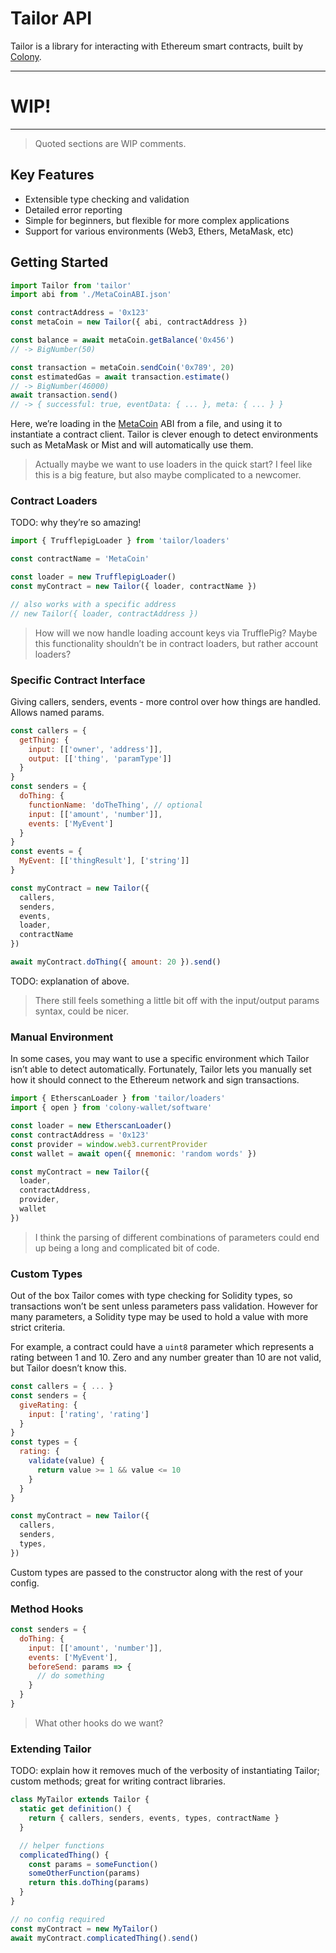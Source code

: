 # Tailor API
Tailor is a library for interacting with Ethereum smart contracts, built by [Colony](https://colony.io/).

------
# WIP!
------

> Quoted sections are WIP comments.

## Key Features
* Extensible type checking and validation
* Detailed error reporting
* Simple for beginners, but flexible for more complex applications
* Support for various environments (Web3, Ethers, MetaMask, etc)

## Getting Started
```js
import Tailor from 'tailor'
import abi from './MetaCoinABI.json'

const contractAddress = '0x123'
const metaCoin = new Tailor({ abi, contractAddress })

const balance = await metaCoin.getBalance('0x456')
// -> BigNumber(50)

const transaction = metaCoin.sendCoin('0x789', 20)
const estimatedGas = await transaction.estimate()
// -> BigNumber(46000)
await transaction.send()
// -> { successful: true, eventData: { ... }, meta: { ... } }
```

Here, we’re loading in the [MetaCoin](https://github.com/ConsenSys/truffle-webpack-demo/blob/master/contracts/MetaCoin.sol) ABI from a file, and using it to instantiate a contract client. Tailor is clever enough to detect environments such as MetaMask or Mist and will automatically use them.

> Actually maybe we want to use loaders in the quick start? I feel like this is a big feature, but also maybe complicated to a newcomer.

### Contract Loaders
TODO: why they’re so amazing!

```js
import { TrufflepigLoader } from 'tailor/loaders'

const contractName = 'MetaCoin'

const loader = new TrufflepigLoader()
const myContract = new Tailor({ loader, contractName })

// also works with a specific address
// new Tailor({ loader, contractAddress })
```

> How will we now handle loading account keys via TrufflePig? Maybe this functionality shouldn’t be in contract loaders, but rather account loaders?

### Specific Contract Interface
Giving callers, senders, events - more control over how things are handled. Allows named params.

```js
const callers = {
  getThing: {
    input: [['owner', 'address']],
    output: [['thing', 'paramType']]
  }
}
const senders = {
  doThing: {
    functionName: 'doTheThing', // optional
    input: [['amount', 'number']],
    events: ['MyEvent']
  }
}
const events = {
  MyEvent: [['thingResult'], ['string']]
}

const myContract = new Tailor({
  callers,
  senders,
  events,
  loader,
  contractName
})

await myContract.doThing({ amount: 20 }).send()
```

TODO: explanation of above.

> There still feels something a little bit off with the input/output params syntax, could be nicer.

### Manual Environment
In some cases, you may want to use a specific environment which Tailor isn’t able to detect automatically. Fortunately, Tailor lets you manually set how it should connect to the Ethereum network and sign transactions.

```js
import { EtherscanLoader } from 'tailor/loaders'
import { open } from 'colony-wallet/software'

const loader = new EtherscanLoader()
const contractAddress = '0x123'
const provider = window.web3.currentProvider
const wallet = await open({ mnemonic: 'random words' })

const myContract = new Tailor({
  loader,
  contractAddress,
  provider,
  wallet
})
```

> I think the parsing of different combinations of parameters could end up being a long and complicated bit of code.

### Custom Types
Out of the box Tailor comes with type checking for Solidity types, so transactions won’t be sent unless parameters pass validation. However for many parameters, a Solidity type may be used to hold a value with more strict criteria.

For example, a contract could have a `uint8` parameter which represents a rating between 1 and 10. Zero and any number greater than 10 are not valid, but Tailor doesn’t know this.

```js
const callers = { ... }
const senders = {
  giveRating: {
    input: ['rating', 'rating']
  }
}
const types = {
  rating: {
    validate(value) {
      return value >= 1 && value <= 10
    }
  }
}

const myContract = new Tailor({
  callers,
  senders,
  types,
})
```

Custom types are passed to the constructor along with the rest of your config.

### Method Hooks
```js
const senders = {
  doThing: {
    input: [['amount', 'number']],
    events: ['MyEvent'],
    beforeSend: params => {
      // do something
    }
  }
}
```

> What other hooks do we want?

### Extending Tailor
TODO: explain how it removes much of the verbosity of instantiating Tailor; custom methods; great for writing contract libraries.

```js
class MyTailor extends Tailor {
  static get definition() {
    return { callers, senders, events, types, contractName }
  }

  // helper functions
  complicatedThing() {
    const params = someFunction()
    someOtherFunction(params)
    return this.doThing(params)
  }
}

// no config required
const myContract = new MyTailor()
await myContract.complicatedThing().send()
```
